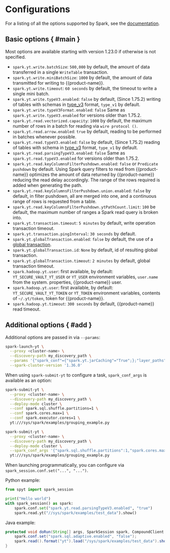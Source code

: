 # Configurations

For a listing of all the options supported by Spark, see the [documentation](https://spark.apache.org/docs/latest/configuration.html).

## Basic options { #main }

Most options are available starting with version 1.23.0 if otherwise is not specified.

- `spark.yt.write.batchSize`: `500,000` by default, the amount of data transferred in a single `WriteTable` transaction.
- `spark.yt.write.miniBatchSize`: `1000` by default, the amount of data transmitted for writing to {{product-name}}.
- `spark.yt.write.timeout`: `60 seconds` by default, the timeout to write a single mini batch.
- `spark.yt.write.typeV3.enabled`: `false` by default, (Since 1.75.2) writing of tables with schemas in [type_v3](../../../../../user-guide/storage/data-types.md) format, `type_v1` by default.
- `spark.yt.write.typeV3Format.enabled`: `false` Same as `spark.yt.write.typeV3.enabled` for versions older than 1.75.2.
- `spark.yt.read.vectorized.capacity`: `1000` by default, the maximum number of rows in a batch for reading via `wire protocol ()`.
- `spark.yt.read.arrow.enabled`: `true` by default, reading to be performed in batches whenever possible.
- `spark.yt.read.typeV3.enabled`: `false` by default, (Since 1.75.2) reading of tables with schema in [type_v3](../../../../../user-guide/storage/data-types.md) format, `type_v1` by default.
- `spark.yt.read.parsingTypeV3.enabled`: `false` Same as `spark.yt.read.typeV3.enabled` for versions older than 1.75.2.
- `spark.yt.read.keyColumnsFilterPushdown.enabled`: `false` or `Predicate pushdown` by default. Using Spark query filters to read from {{product-name}} optimizes the amount of data returned by {{product-name}} reducing the read delay accordingly. The range of the rows required is added when generating the path.
- `spark.yt.read.keyColumnsFilterPushdown.union.enabled`: `false` by default, in filter pushdown, all are merged into one, and a continuous range of rows is requested from a table.
- `spark.yt.read.keyColumnsFilterPushdown.ytPathCount.limit`: `100` be default, the maximum number of ranges a Spark read query is broken into.
- `spark.yt.transaction.timeout`: `5 minutes` by default, write operation transaction timeout.
- `spark.yt.transaction.pingInterval`: `30 seconds` by default.
- `spark.yt.globalTransaction.enabled`: `false` by default, the use of a [global transaction](../../../../../user-guide/data-processing/spyt/read-transaction.md).
- `spark.yt.globalTransaction.id`: `None` by default, id of resulting global transaction.
- `spark.yt.globalTransaction.timeout`: `2 minutes` by default, global transaction timeout.
- `spark.hadoop.yt.user`: first available, by default: `YT_SECURE_VAULT_YT_USER` or `YT_USER` environment variables, `user.name` from the system. properties, {{product-name}} user.
- `spark.hadoop.yt.user`: first available, by default: `YT_SECURE_VAULT_YT_TOKEN` or `YT_TOKEN` environment variables, contents of `~/.yt/token`, token for {{product-name}}.
- `spark.hadoop.yt.timeout`: `300 seconds` by default, {{product-name}} read timeout.

## Additional options { #add }

Additional options are passed in via `--params`:

```bash
spark-launch-yt \
  --proxy <cluster-name> \
  --discovery-path my_discovery_path \
  --params '{"spark_conf"={"spark.yt.jarCaching"="True";};"layer_paths"=["//.../ubuntu_xenial_app_lastest.tar.gz";...;];"operation_spec"={"max_failed_job_count"=100;};}' \
  --spark-cluster-version '1.36.0'
```

When using `spark-submit-yt` to configure a task, `spark_conf_args` is available as an option:

```bash
spark-submit-yt \
  --proxy <cluster-name> \
  --discovery-path my_discovery_path \
  --deploy-mode cluster \
  --conf spark.sql.shuffle.partitions=1 \
  --conf spark.cores.max=1 \
  --conf spark.executor.cores=1 \
  yt:///sys/spark/examples/grouping_example.py
```
```bash
spark-submit-yt \
  --proxy <cluster-name> \
  --discovery-path my_discovery_path \
  --deploy-mode cluster \
  --spark_conf_args '{"spark.sql.shuffle.partitions":1,"spark.cores.max":1,"spark.executor.cores"=1}' \
  yt:///sys/spark/examples/grouping_example.py
```

When launching programmatically, you can configure via `spark_session.conf.set("...", "...")`.

Python example:

```python
from spyt import spark_session

print("Hello world")
with spark_session() as spark:
    spark.conf.set("spark.yt.read.parsingTypeV3.enabled", "true")
    spark.read.yt("//sys/spark/examples/test_data").show()
```

Java example:

```java
protected void doRun(String[] args, SparkSession spark, CompoundClient yt) {
    spark.conf.set("spark.sql.adaptive.enabled", "false");
    spark.read().format("yt").load("/sys/spark/examples/test_data").show();
}
```



